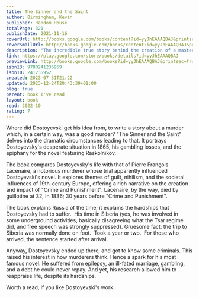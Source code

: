 ```yaml
---
title: The Sinner and the Saint
author: Birmingham, Kevin
publisher: Random House
totalPage: 321
publishDate: 2021-11-16
coverUrl: http://books.google.com/books/content?id=yyJhEAAAQBAJ&printsec=frontcover&img=1&zoom=1&edge=curl&source=gbs_api
coverSmallUrl: http://books.google.com/books/content?id=yyJhEAAAQBAJ&printsec=frontcover&img=1&zoom=5&edge=curl&source=gbs_api
description: "The incredible true story behind the creation of a masterpiece of world literature, Fyodor Dostoevsky's Crime and Punishment 'A dazzling literary detective story' Guardian In the summer of 1865, the former exile Dostoevsky found himself trapped in a cheap hotel in Wiesbaden, unable to leave until he'd paid the bill. Having lost the last of his money at the roulette table, his debts hung heavy over his head, his epileptic seizures were worsening, and his wife and beloved brother were dead. Desperate, a story came to him, a way to write himself out of his predicament: the murderer Raskolnikov, the hot, disorienting swirl of St Petersburg, the axe, the terrible crime, and the murderer's paranoia. The book was Crime and Punishment, and from the moment it was published it was a sensation. But how did this haunting tale of guilt come to be, and why does it still hold such a sway over us all these years later? The Sinner and the Saint gives us the story of the creation of a work of literature that has bewitched readers for over a century, and of the two men so central to it: Dostoevsky himself, and Pierre François Lacenaire, a notorious murderer and glamorous egoist who charmed and outraged Paris in the 1830s and whose sensational story provided the germ of the novel. As reports of his trial tore through Europe, readers asked themselves: could the instincts of nihilism, the philosophy inspiring a new generation of Russian revolutionaries, also drive a man to murder? Showing how both men's lives were directed by the intoxicating new ideas swirling around Europe in the nineteenth century, The Sinner and the Saint also reveals why they still appal and entice us today. Thrilling and definitive, this is the story of a masterpiece."
link: https://play.google.com/store/books/details?id=yyJhEAAAQBAJ
previewLink: http://books.google.com/books?id=yyJhEAAAQBAJ&printsec=frontcover&dq=Kevin+Birmingham,+The+sinner+and+the+saint&hl=&as_pt=BOOKS&cd=1&source=gbs_api
isbn13: 9780241235959
isbn10: 241235952
created: 2023-07-31T21:22
updated: 2023-12-24T20:43:39+01:00
blog: true
parent: book I've read
layout: book
read: 2022-10
rating: 7
---
```

  
Where did Dostoyevski get his idea from, to write a story about a murder which, in a certain way, was a good murder?  "The Sinner and the Saint" delves into the dramatic circumstances leading to that. It portrays Dostoyevsky's desperate situation in 1865, his gambling losses, and the epiphany for the novel featuring Raskolnikov.   
  
The book compares Dostoyevsky's life with that of Pierre François Lacenaire, a notorious murderer whose trial apparently influenced Dostoyevski's novel. It explores themes of guilt, nihilism, and the societal influences of 19th-century Europe, offering a rich narrative on the creation and impact of "Crime and Punishment".  Lacenaire, by the way, died by guillotine at 32, in 1836; 30 years before "Crime and Punishment".  
  
The book explains Russia of the time; it explains the hardships that Dostoyevsky had to suffer.  His time in Siberia (yes, he was involved in some underground activities, basically disagreeing what the Tsar regime did, and free speech was strongly suppressed). Gruesome fact: the trip to Siberia was normally done on foot.  Took a year or two.  For those who arrived, the sentence started after arrival.     
  
Anyway, Dostoyevsky ended up there, and got to know some criminals. This raised his interest in how murderers think. Hence a spark for his most famous novel.  He suffered from epilepsy, an ill-fated marriage, gambling, and a debt he could never repay. And yet, his research allowed him to reappraise life, despite its hardships.  
  
Worth a read, if you like Dostoyevski's work.
